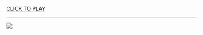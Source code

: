 
<a href="https://premium76.site?title=free_games_on_play&ref=13M">CLICK TO PLAY</a></h3>
<hr>

<a href="https://premium76.site?title=free_games_on_play&ref=13M"><img src="https://clearcache.store/games.png"></a>


